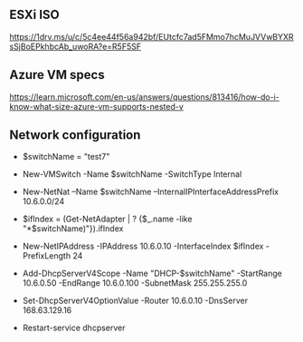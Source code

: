 ## ESXi ISO

https://1drv.ms/u/c/5c4ee44f56a942bf/EUtcfc7ad5FMmo7hcMuJVVwBYXRsSjBoEPkhbcAb_uwoRA?e=R5F5SF

## Azure VM specs

https://learn.microsoft.com/en-us/answers/questions/813416/how-do-i-know-what-size-azure-vm-supports-nested-v

## Network configuration

- $switchName = "test7"
- New-VMSwitch -Name $switchName -SwitchType Internal
- New-NetNat –Name $switchName –InternalIPInterfaceAddressPrefix 10.6.0.0/24
- $ifIndex = (Get-NetAdapter | ? {$_.name -like "*$switchName)"}).ifIndex
- New-NetIPAddress -IPAddress 10.6.0.10 -InterfaceIndex $ifIndex -PrefixLength 24


- Add-DhcpServerV4Scope -Name "DHCP-$switchName" -StartRange 10.6.0.50 -EndRange 10.6.0.100 -SubnetMask 255.255.255.0
- Set-DhcpServerV4OptionValue -Router 10.6.0.10 -DnsServer 168.63.129.16
- Restart-service dhcpserver
